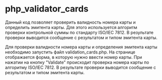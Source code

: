 # php_validator_cards

Данный код позволяет проверить валидность номера карты и определить эмитента карты. 
Для этого используется алгоритм проверки контрольной суммы по стандарту ISO/IEC 7812. 
В результате проверки выводится сообщение с результатом и типом эмитента карты.

Для проверки валидности номера карты и определения эмитента карты необходимо запустить файл validation_cards.php. 
На странице отображается форма, в которую нужно ввести номер карты. 
При нажатии на кнопку "Validate" происходит проверка номера карты по алгоритму ISO/IEC 7812. 
В результате проверки выводится сообщение с результатом и типом эмитента карты.
